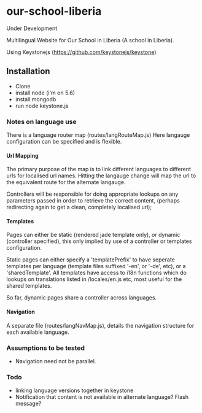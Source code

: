 # our-school-liberia

Under Development


Multilingual Website for Our School in Liberia (A school in Liberia).

Using Keystonejs (https://github.com/keystonejs/keystone)


## Installation 

* Clone
* install node (i'm on 5.6)
* install mongodb
* run node keystone.js


### Notes on language use

There is a language router map (routes/langRouteMap.js) Here langauge configuration can be specified and is flexible.

#### Url Mapping

The primary purpose of the map is to link different languages to different urls for localised url names. Hitting the langauge change will map the url to the equivalent route for the alternate langauge.

Controllers will be responsible for doing appropriate lookups on any parameters passed in order to retrieve the correct content, (perhaps redirecting again to get a clean, completely localised url);


#### Templates

Pages can either be static (rendered jade template only), or dynamic (controller specified), this only implied by use of a controller or templates configuration.

Static pages can either specify a 'templatePrefix' to have seperate templates per language (template files suffixed '-en', or '-de', etc), or a 'sharedTemplate'. All templates have access to i18n functions which do lookups on translations listed in /locales/en.js etc, most useful for the shared templates.

So far, dynamic pages share a controller across languages.  


#### Navigation

A separate file (routes/langNavMap.js), details the navigation structure for each available language.


### Assumptions to be tested

* Navigation need not be parallel.


### Todo

* linking language versions together in keystone
* Notification that content is not available in alternate language? Flash message?


